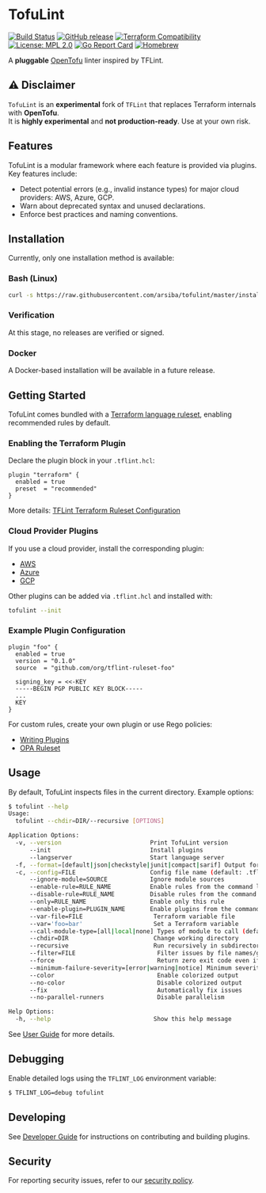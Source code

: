 # TofuLint
[![Build Status](https://github.com/arsiba/tofulint/workflows/build/badge.svg?branch=master)](https://github.com/arsiba/tofulint/actions)
[![GitHub release](https://img.shields.io/github/release/arsiba/tofulint.svg)](https://github.com/arsiba/tofulint/releases/latest)
[![Terraform Compatibility](https://img.shields.io/badge/terraform-%3E%3D%201.0-blue)](docs/user-guide/compatibility.md)
[![License: MPL 2.0](https://img.shields.io/badge/License-MPL%202.0-blue.svg)](LICENSE)
[![Go Report Card](https://goreportcard.com/badge/github.com/arsiba/tofulint)](https://goreportcard.com/report/github.com/arsiba/tofulint)
[![Homebrew](https://img.shields.io/badge/dynamic/json.svg?url=https://formulae.brew.sh/api/formula/tflint.json&query=$.versions.stable&label=homebrew)](https://formulae.brew.sh/formula/tflint)

A **pluggable** [OpenTofu](https://opentofu.org/) linter inspired by TFLint.

## ⚠️ Disclaimer
`TofuLint` is an **experimental** fork of `TFLint` that replaces Terraform internals with **OpenTofu**.  
It is **highly experimental** and **not production-ready**. Use at your own risk.


## Features

TofuLint is a modular framework where each feature is provided via plugins. Key features include:

- Detect potential errors (e.g., invalid instance types) for major cloud providers: AWS, Azure, GCP.  
- Warn about deprecated syntax and unused declarations.  
- Enforce best practices and naming conventions.  

## Installation
Currently, only one installation method is available:

### Bash (Linux)
```bash
curl -s https://raw.githubusercontent.com/arsiba/tofulint/master/install_linux.sh | bash
````

### Verification
At this stage, no releases are verified or signed.

### Docker
A Docker-based installation will be available in a future release.

## Getting Started
TofuLint comes bundled with a [Terraform language ruleset](https://github.com/terraform-linters/tflint-ruleset-terraform), enabling recommended rules by default.

### Enabling the Terraform Plugin
Declare the plugin block in your `.tflint.hcl`:

```hcl
plugin "terraform" {
  enabled = true
  preset  = "recommended"
}
```

More details: [TFLint Terraform Ruleset Configuration](https://github.com/terraform-linters/tflint-ruleset-terraform/blob/main/docs/configuration.md)

### Cloud Provider Plugins

If you use a cloud provider, install the corresponding plugin:

* [AWS](https://github.com/terraform-linters/tflint-ruleset-aws)
* [Azure](https://github.com/terraform-linters/tflint-ruleset-azurerm)
* [GCP](https://github.com/terraform-linters/tflint-ruleset-google)

Other plugins can be added via `.tflint.hcl` and installed with:

```bash
tofulint --init
```

### Example Plugin Configuration

```hcl
plugin "foo" {
  enabled = true
  version = "0.1.0"
  source  = "github.com/org/tflint-ruleset-foo"

  signing_key = <<-KEY
  -----BEGIN PGP PUBLIC KEY BLOCK-----
  ...
  KEY
}
```

For custom rules, create your own plugin or use Rego policies:

* [Writing Plugins](docs/developer-guide/plugins.md)
* [OPA Ruleset](https://github.com/terraform-linters/tflint-ruleset-opa)


## Usage

By default, TofuLint inspects files in the current directory. Example options:

```bash
$ tofulint --help
Usage:
  tofulint --chdir=DIR/--recursive [OPTIONS]

Application Options:
  -v, --version                         Print TofuLint version
      --init                            Install plugins
      --langserver                      Start language server
  -f, --format=[default|json|checkstyle|junit|compact|sarif] Output format
  -c, --config=FILE                     Config file name (default: .tflint.hcl)
      --ignore-module=SOURCE            Ignore module sources
      --enable-rule=RULE_NAME           Enable rules from the command line
      --disable-rule=RULE_NAME          Disable rules from the command line
      --only=RULE_NAME                  Enable only this rule
      --enable-plugin=PLUGIN_NAME       Enable plugins from the command line
      --var-file=FILE                    Terraform variable file
      --var='foo=bar'                    Set a Terraform variable
      --call-module-type=[all|local|none] Types of module to call (default: local)
      --chdir=DIR                        Change working directory
      --recursive                        Run recursively in subdirectories
      --filter=FILE                       Filter issues by file names/globs
      --force                             Return zero exit code even if issues found
      --minimum-failure-severity=[error|warning|notice] Minimum severity for non-zero exit
      --color                             Enable colorized output
      --no-color                          Disable colorized output
      --fix                               Automatically fix issues
      --no-parallel-runners               Disable parallelism

Help Options:
  -h, --help                             Show this help message
```

See [User Guide](docs/user-guide) for more details.

## Debugging

Enable detailed logs using the `TFLINT_LOG` environment variable:

```bash
$ TFLINT_LOG=debug tofulint
```
## Developing

See [Developer Guide](docs/developer-guide) for instructions on contributing and building plugins.

## Security

For reporting security issues, refer to our [security policy](SECURITY.md).

